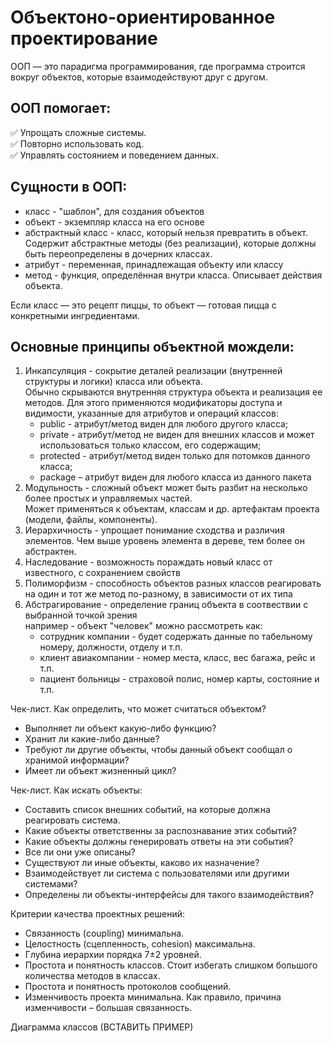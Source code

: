 # Объектоно-ориентированное проектирование

ООП — это парадигма программирования, где программа строится вокруг объектов, которые взаимодействуют друг с другом.

## ООП помогает:

✅ Упрощать сложные системы.  
✅ Повторно использовать код.  
✅ Управлять состоянием и поведением данных.

## Сущности в ООП:

* класс - "шаблон", для создания объектов
* объект - экземпляр класса на его основе
* абстрактный класс - класс, который нельзя превратить в объект. Содержит абстрактные методы (без реализации), которые
  должны быть переопределены в дочерних классах.
* атрибут - переменная, принадлежащая объекту или классу
* метод - функция, определённая внутри класса. Описывает действия объекта.

Если класс — это рецепт пиццы, то объект — готовая пицца с конкретными ингредиентами.

## Основные принципы объектной мождели:

1. Инкапсуляция - сокрытие деталей реализации (внутренней структуры и логики) класса или объекта.  
   Обычно скрываются внутренняя структура объекта и реализация ее методов. Для этого применяются модификаторы доступа и
   видимости, указанные для атрибутов и операций классов:
    * public - атрибут/метод виден для любого другого класса;
    * private - атрибут/метод не виден для внешних классов и может использоваться только классом, его содержащим;
    * protected - атрибут/метод виден только для потомков данного класса;
    * package – атрибут виден для любого класса из данного пакета
2. Модульность - сложный объект может быть разбит на несколько более простых и управляемых частей.  
   Может применяться к объектам, классам и др. артефактам проекта (модели, файлы, компоненты).
3. Иерархичность - упрощает понимание сходства и различия элементов.
   Чем выше уровень элемента в дереве, тем более он абстрактен.
2. Наследование - возможность пораждать новый класс от известного, с сохранением свойств
3. Полиморфизм - способность объектов разных классов реагировать на один и тот же метод по-разному, в зависимости от их
   типа
4. Абстрагирование - определение границ объекта в соотвествии с выбранной точкой зрения   
   например - объект "человек" можно рассмотреть как:
    * сотрудник компании - будет содержать данные по табельному номеру, должности, отделу и т.п.
    * клиент авиакомпании - номер места, класс, вес багажа, рейс и т.п.
    * пациент больницы - страховой полис, номер карты, состояние и т.п.

Чек-лист. Как определить, что может считаться объектом?

* Выполняет ли объект какую-либо функцию?
* Хранит ли какие-либо данные?
* Требуют ли другие объекты, чтобы данный объект сообщал о хранимой информации?
* Имеет ли объект жизненный цикл?

Чек-лист. Как искать объекты:

* Составить список внешних событий, на которые должна реагировать система.
* Какие объекты ответственны за распознавание этих событий?
* Какие объекты должны генерировать ответы на эти события?
* Все ли они уже описаны?
* Существуют ли иные объекты, каково их назначение?
* Взаимодействует ли система с пользователями или другими системами?
* Определены ли объекты-интерфейсы для такого взаимодействия?

Критерии качества проектных решений:

* Связанность (coupling) минимальна.
* Целостность (сцепленность, cohesion) максимальна.
* Глубина иерархии порядка 7±2 уровней.
* Простота и понятность классов. Стоит избегать слишком большого количества методов в классах.
* Простота и понятность протоколов сообщений.
* Изменчивость проекта минимальна. Как правило, причина изменчивости – большая связанность.

Диаграмма классов (ВСТАВИТЬ ПРИМЕР)
